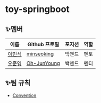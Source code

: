 # toy-springboot

## ✨멤버

| 이름              | Github 프로필  | 포지션     | 역할 |
| ----------------- | -------------- | ---------- | ---- |
| [이민석](#이민석) | [minseoking]    | 백엔드 | 멘토 |
| [오준영](#오준영) | [Oh-JunYoung]   | 백엔드 | 멘티 |

[이민석]: https://github.com/toy-springboot/toy-springboot/wiki/Members#이민석
[오준영]: https://github.com/toy-springboot/toy-springboot/wiki/Members#오준영

[minseoking]: https://github.com/minseoking
[Oh-JunYoung]: https://github.com/Oh-JunYoung

## ✨팀 규칙
- [Convention](https://github.com/Oh-JunYoung/springboot/wiki/Convention)
